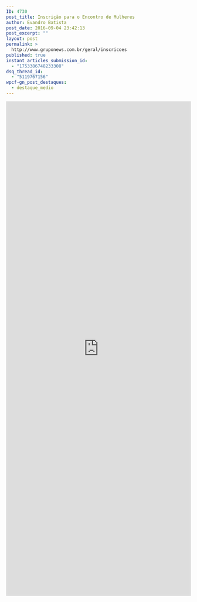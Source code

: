 ```yaml
---
ID: 4730
post_title: Inscrição para o Encontro de Mulheres
author: Evandro Batista
post_date: 2016-09-04 23:42:13
post_excerpt: ""
layout: post
permalink: >
  http://www.gruponews.com.br/geral/inscricoes
published: true
instant_articles_submission_id:
  - "1753386748233308"
dsq_thread_id:
  - "5119767156"
wpcf-gn_post_destaques:
  - destaque_medio
---
```

<iframe src="https://docs.google.com/forms/d/e/1FAIpQLScj1Xy7wK6SsJI_58B-2KGxZ-ErpGsZXdRxHoKfgFArOTdZDQ/viewform?embedded=true" width="100%" height="1350" frameborder="0" marginheight="0" marginwidth="0">Nos dias 22 e 23 de outubro acontecerá o encontro de mulheres. Tema: "Mulheres com Propósito no Reino de Deus". Faça sua inscrição até o dia 03 de outubro. Vagas Limitadas.</iframe>